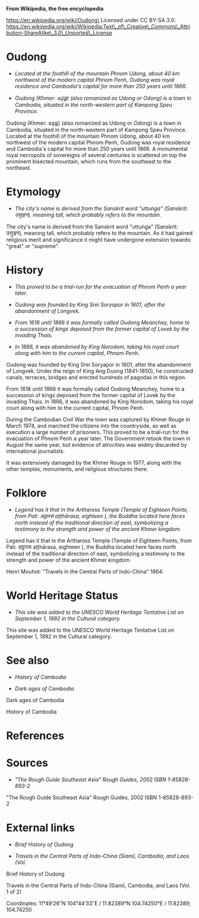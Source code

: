**From Wikipedia, the free encyclopedia**

https://en.wikipedia.org/wiki/Oudong\
Licensed under CC BY-SA 3.0:\
https://en.wikipedia.org/wiki/Wikipedia:Text\_of\_Creative\_Commons\_Attribution-ShareAlike\_3.0\_Unported\_License

Oudong
======

-   *Located at the foothill of the mountain Phnom Udong, about 40 km
    northwest of the modern capital Phnom Penh, Oudong was royal
    residence and Cambodia's capital for more than 250 years
    until 1866.*

-   *Oudong (Khmer: ឧដុង្គ) (also romanized as Udong or Odong) is a town
    in Cambodia, situated in the north-western part of Kampong Speu
    Province.*

Oudong (Khmer: ឧដុង្គ) (also romanized as Udong or Odong) is a town in
Cambodia, situated in the north-western part of Kampong Speu Province.
Located at the foothill of the mountain Phnom Udong, about 40 km
northwest of the modern capital Phnom Penh, Oudong was royal residence
and Cambodia's capital for more than 250 years until 1866. A monumental
royal necropolis of sovereigns of several centuries is scattered on top
the prominent bisected mountain, which runs from the southeast to the
northeast.

Etymology
=========

-   *The city's name is derived from the Sanskrit word "uttuṅga"
    (Sanskrit: उत्तुङ्ग), meaning tall, which probably refers to the
    mountain.*

The city's name is derived from the Sanskrit word "uttuṅga" (Sanskrit:
उत्तुङ्ग), meaning tall, which probably refers to the mountain. As it
had gained religious merit and significance it might have undergone
extension towards: "great" or "supreme".

History
=======

-   *This proved to be a trial-run for the evacuation of Phnom Penh a
    year later.*

-   *Oudong was founded by King Srei Soryapor in 1601, after the
    abandonment of Longvek.*

-   *From 1618 until 1866 it was formally called Oudong Meanchey, home
    to a succession of kings deposed from the former capital of Lovek by
    the invading Thais.*

-   *In 1866, it was abandoned by King Norodom, taking his royal court
    along with him to the current capital, Phnom Penh.*

Oudong was founded by King Srei Soryapor in 1601, after the abandonment
of Longvek. Under the reign of King Ang Duong (1841-1850), he
constructed canals, terraces, bridges and erected hundreds of pagodas in
this region.

From 1618 until 1866 it was formally called Oudong Meanchey, home to a
succession of kings deposed from the former capital of Lovek by the
invading Thais. In 1866, it was abandoned by King Norodom, taking his
royal court along with him to the current capital, Phnom Penh.

During the Cambodian Civil War the town was captured by Khmer Rouge in
March 1974, and marched the citizens into the countryside, as well as
execution a large number of prisoners. This proved to be a trial-run for
the evacuation of Phnom Penh a year later. The Government retook the
town in August the same year, but evidence of atrocities was widely
discarded by international journalists.

It was extensively damaged by the Khmer Rouge in 1977, along with the
other temples, monuments, and religious structures there.

Folklore
========

-   *Legend has it that in the Arthaross Temple (Temple of Eighteen
    Points, from Pali: अट्ठारस aṭṭhārasa, eighteen ), the Buddha located
    here faces north instead of the traditional direction of east,
    symbolizing a testimony to the strength and power of the ancient
    Khmer kingdom.*

Legend has it that in the Arthaross Temple (Temple of Eighteen Points,
from Pali: अट्ठारस aṭṭhārasa, eighteen ), the Buddha located here faces
north instead of the traditional direction of east, symbolizing a
testimony to the strength and power of the ancient Khmer kingdom.

Henri Mouhot: "Travels in the Central Parts of Indo-China" 1864:

World Heritage Status
=====================

-   *This site was added to the UNESCO World Heritage Tentative List on
    September 1, 1992 in the Cultural category.*

This site was added to the UNESCO World Heritage Tentative List on
September 1, 1992 in the Cultural category.

See also
========

-   *History of Cambodia*

-   *Dark ages of Cambodia*

Dark ages of Cambodia

History of Cambodia

References
==========

Sources
=======

-   *"The Rough Guide Southeast Asia" Rough Guides, 2002
    ISBN 1-85828-893-2*

"The Rough Guide Southeast Asia" Rough Guides, 2002 ISBN 1-85828-893-2

External links
==============

-   *Brief History of Oudong*

-   *Travels in the Central Parts of Indo-China (Siam), Cambodia, and
    Laos (Vol.*

Brief History of Oudong

Travels in the Central Parts of Indo-China (Siam), Cambodia, and Laos
(Vol. 1 of 2)

Coordinates: 11°49′26″N 104°44′33″E﻿ / ﻿11.82389°N 104.74250°E﻿ /
11.82389; 104.74250
